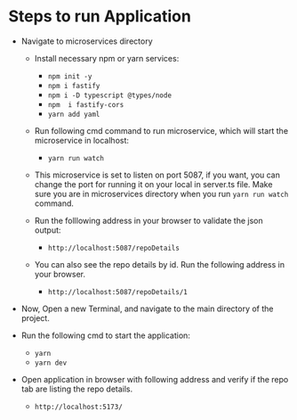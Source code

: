 # Steps to run Application
* Navigate to microservices directory

  * Install necessary npm or yarn services:
    * ``npm init -y``
    * ``npm i fastify``
    * ``npm i -D typescript @types/node``
    * ``npm  i fastify-cors``
    * ``yarn add yaml``

  * Run following cmd command to run microservice, which will start the microservice in localhost:

    * ``yarn run watch``

  * This microservice is set to listen on port 5087, if you want, you can change the port for running it on your local in server.ts file. Make sure you are in microservices directory when you run `yarn run watch` command.

  * Run the folllowing address in your browser to validate the json output:
    * `http://localhost:5087/repoDetails`
  * You can also see the repo details by id. Run the following address in your browser.
    * `http://localhost:5087/repoDetails/1`

* Now, Open a new Terminal, and navigate to the main directory of the project.
* Run the following cmd to start the application:
  * `yarn`
  * `yarn dev`

* Open application in browser with following address and verify if the repo tab are listing the repo details.
  * `http://localhost:5173/`

